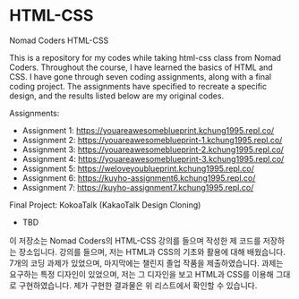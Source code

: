# HTML-CSS

Nomad Coders HTML-CSS

This is a repository for my codes while taking html-css class from Nomad Coders.
Throughout the course, I have learned the basics of HTML and CSS.
I have gone through seven coding assignments, along with a final coding project.
The assignments have specified to recreate a specific design, and the results listed below are my original codes.

Assignments:

- Assignment 1: https://youareawesomeblueprint.kchung1995.repl.co/
- Assignment 2: https://youareawesomeblueprint-1.kchung1995.repl.co/
- Assignment 3: https://youareawesomeblueprint-2.kchung1995.repl.co/
- Assignment 4: https://youareawesomeblueprint-3.kchung1995.repl.co/
- Assignment 5: https://weloveyoublueprint.kchung1995.repl.co/
- Assignment 6: https://kuyho-assignment6.kchung1995.repl.co/
- Assignment 7: https://kuyho-assignment7.kchung1995.repl.co/

Final Project: KokoaTalk (KakaoTalk Design Cloning)

- TBD

이 저장소는 Nomad Coders의 HTML-CSS 강의를 들으며 작성한 제 코드를 저장하는 장소입니다.
강의를 들으며, 저는 HTML과 CSS의 기초와 활용에 대해 배웠습니다.
7개의 코딩 과제가 있었으며, 마지막에는 챌린지 졸업 작품을 제출하였습니다.
과제는 요구하는 특정 디자인이 있었으며, 저는 그 디자인을 보고 HTML과 CSS를 이용해 그대로 구현하였습니다.
제가 구현한 결과물은 위 리스트에서 확인할 수 있습니다.
